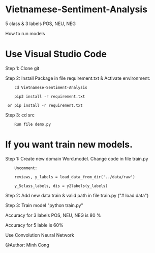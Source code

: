 # Vietnamese-Sentiment-Analysis
5 class &amp; 3 labels POS, NEU, NEG

How to run models

# Use Visual Studio Code
Step 1: Clone git 

Step 2: Install Package in file requirement.txt & Activate environment:

        cd Vietnamese-Sentiment-Analysis
        
        pip3 install -r requirement.txt
        
     or pip install -r requirement.txt

Step 3: cd src

        Run file demo.py

# If you want train new models. 

Step 1: Create new domain Word.model. Change code in file train.py
        
        Uncomment:
        
        reviews, y_labels = load_data_from_dir('../data/raw')
        
        y_5class_labels, dis = y2labels(y_labels)

Step 2: Add new data train & valid path in file train.py ("# load data")

Step 3: Train model "python train.py"

Accuracy for 3 labels POS, NEU, NEG is 80 %

Accuracy for 5 lable is 60%

Use Convolution Neural Network

@Author: Minh Cong
